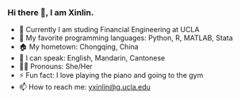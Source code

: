 ### Hi there 👋, I am Xinlin.

- 🖤 Currently I am studing Financial Engineering at UCLA
- 🔭 My favorite programming languages: Python, R, MATLAB, Stata
- 🏠 My hometown: Chongqing, China
- 📖 I can speak: English, Mandarin, Cantonese
- 🏳️‍🌈 Pronouns: She/Her
- ⚡ Fun fact: I love playing the piano and going to the gym
- 📫 How to reach me: yxinlin@g.ucla.edu
